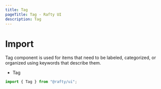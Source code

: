 ```yaml
---
title: Tag
pageTitle: Tag - Rafty UI
description: Tag
---
```


# Import

Tag component is used for items that need to be labeled, categorized, or organized using keywords that describe them.

- Tag

```jsx
import { Tag } from "@rafty/ui";
```
